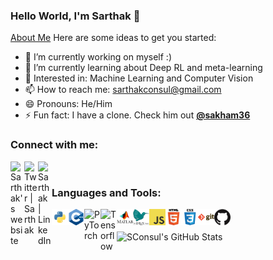 ### Hello World, I'm Sarthak 👋
[About Me](https://sconsul.github.io/)
Here are some ideas to get you started:

- 🔭 I’m currently working on myself :)
- 🌱 I’m currently learning about Deep RL and meta-learning
- 💬 Interested in: Machine Learning and Computer Vision
- 📫 How to reach me: sarthakconsul@gmail.com
- 😄 Pronouns: He/Him
- ⚡ Fun fact: I have a clone. Check him out [**@sakham36**](https://github.com/saksham36)

### Connect with me:
[<img align="left" alt="Sarthak's website" width="22px" src="https://sconsul.github.io/assets/img/favicon.png" />](https://sconsul.github.io/)
[<img align="left" alt="Twitter | Sarthak" width="22px" src="https://cdn.jsdelivr.net/npm/simple-icons@v3/icons/twitter.svg" />](https://twitter.com/ConsulSarthak)
[<img align="left" alt="Sarthak | LinkedIn" width="22px" src="https://cdn.jsdelivr.net/npm/simple-icons@v3/icons/linkedin.svg" />](https://www.linkedin.com/in/sarthak-consul/)

<br />

### Languages and Tools:
<img align="left" alt="Python" width="26px" src="https://raw.githubusercontent.com/github/explore/80688e429a7d4ef2fca1e82350fe8e3517d3494d/topics/python/python.png" />
<img align="left" alt="C++" width="26px" src="https://raw.githubusercontent.com/github/explore/80688e429a7d4ef2fca1e82350fe8e3517d3494d/topics/cpp/cpp.png" />
<img align="left" alt="PyTorch" width="26px" src="https://avatars.githubusercontent.com/u/21003710?s=200&v=4" />
<img align="left" alt="Tensorflow" width="26px" src="https://avatars.githubusercontent.com/u/15658638?s=200&v=4" />
<img align="left" alt="MATLAB" width="26px" src="https://raw.githubusercontent.com/github/explore/80688e429a7d4ef2fca1e82350fe8e3517d3494d/topics/matlab/matlab.png" />
<img align="left" alt="LaTeX" width="26px" src="https://raw.githubusercontent.com/github/explore/80688e429a7d4ef2fca1e82350fe8e3517d3494d/topics/latex/latex.png" />
<img align="left" alt="JavaScript" width="26px" src="https://raw.githubusercontent.com/github/explore/80688e429a7d4ef2fca1e82350fe8e3517d3494d/topics/javascript/javascript.png" />
<img align="left" alt="HTML5" width="26px" src="https://raw.githubusercontent.com/github/explore/80688e429a7d4ef2fca1e82350fe8e3517d3494d/topics/html/html.png" />
<img align="left" alt="CSS3" width="26px" src="https://raw.githubusercontent.com/github/explore/80688e429a7d4ef2fca1e82350fe8e3517d3494d/topics/css/css.png" />
<img align="left" alt="Git" width="26px" src="https://raw.githubusercontent.com/github/explore/80688e429a7d4ef2fca1e82350fe8e3517d3494d/topics/git/git.png" />
<img align="left" alt="GitHub" width="26px" src="https://raw.githubusercontent.com/github/explore/78df643247d429f6cc873026c0622819ad797942/topics/github/github.png" />

<br />
<br />

<img align="center" alt="SConsul's GitHub Stats" src="https://github-readme-stats.vercel.app/api?username=SConsul&include_all_commits=true&count_private=true&show_icons=true&theme=dark">
